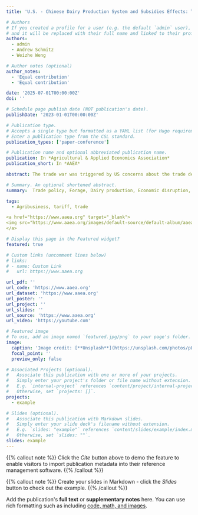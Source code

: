 ```yaml
---
title: 'U.S. - Chinese Dairy Production System and Subsidies Effects: The Case of Twin Tariffs'

# Authors
# If you created a profile for a user (e.g. the default `admin` user), write the username (folder name) here
# and it will be replaced with their full name and linked to their profile.
authors:
  - admin
  - Andrew Schmitz
  - Weizhe Weng

# Author notes (optional)
author_notes:
  - 'Equal contribution'
  - 'Equal contribution'

date: '2025-07-01T00:00:00Z'
doi: ''

# Schedule page publish date (NOT publication's date).
publishDate: '2023-01-01T00:00:00Z'

# Publication type.
# Accepts a single type but formatted as a YAML list (for Hugo requirements).
# Enter a publication type from the CSL standard.
publication_types: ['paper-conference']

# Publication name and optional abbreviated publication name.
publication: In *Agricultural & Applied Economics Association*
publication_short: In *AAEA*

abstract: The trade war was triggered by US concerns about the trade deficit, intellectual property theft, and unfair trade practices. This paper studied the far-reaching impacts of the U.S.- China trade war on agricultural trade dynamics, focusing on the Chinese dairy-livestock belt (primarily in Inner Mongolia) and U.S. agricultural competitiveness. According to time-series data from the China Dairy Association, the paper identified a marked decline in per capita milk production in Inner Mongolia and highlights the economic ripple effects of tariff policies on both nations. The imposition of tariffs on critical commodities, such as alfalfa, oats, and soybeans disrupted supply chains and escalated production costs for Chinese dairy farmers, while simultaneously reducing the global competitiveness of U.S. exports. The paper further analyzes various scenarios regarding tariff impacts and examines how subsidies mitigate the effects of twin tariffs. Results illusion that tariffs on inelastic goods disproportionately affect economic efficiency, leading to cascading supply chain issues.

# Summary. An optional shortened abstract.
summary:  Trade policy, Forage, Dairy production, Economic disruption, Tariffs.

tags:
  - Agribusiness, tariff, trade

<a href="https://www.aaea.org" target="_blank">
<img src="https://www.aaea.org/images/default-source/default-album/aaea_logo.png" alt="AAEA" style="height:24px;">
</a>

# Display this page in the Featured widget?
featured: true

# Custom links (uncomment lines below)
# links:
# - name: Custom Link
#   url: https://www.aaea.org

url_pdf: ''
url_code: 'https://www.aaea.org'
url_dataset: 'https://www.aaea.org'
url_poster: ''
url_project: ''
url_slides: ''
url_source: 'https://www.aaea.org'
url_video: 'https://youtube.com'

# Featured image
# To use, add an image named `featured.jpg/png` to your page's folder.
image:
  caption: 'Image credit: [**Unsplash**](https://unsplash.com/photos/pLCdAaMFLTE)'
  focal_point: ''
  preview_only: false

# Associated Projects (optional).
#   Associate this publication with one or more of your projects.
#   Simply enter your project's folder or file name without extension.
#   E.g. `internal-project` references `content/project/internal-project/index.md`.
#   Otherwise, set `projects: []`.
projects:
  - example

# Slides (optional).
#   Associate this publication with Markdown slides.
#   Simply enter your slide deck's filename without extension.
#   E.g. `slides: "example"` references `content/slides/example/index.md`.
#   Otherwise, set `slides: ""`.
slides: example
---
```


{{% callout note %}}
Click the _Cite_ button above to demo the feature to enable visitors to import publication metadata into their reference management software.
{{% /callout %}}

{{% callout note %}}
Create your slides in Markdown - click the _Slides_ button to check out the example.
{{% /callout %}}

Add the publication's **full text** or **supplementary notes** here. You can use rich formatting such as including [code, math, and images](https://docs.hugoblox.com/content/writing-markdown-latex/).

